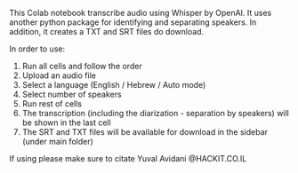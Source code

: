 This Colab notebook transcribe audio using Whisper by OpenAI.
It uses another python package for identifying and separating speakers.
In addition, it creates a TXT and SRT files do download.

In order to use:
1. Run all cells and follow the order
2. Upload an audio file
3. Select a language (English / Hebrew / Auto mode)
4. Select number of speakers
5. Run rest of cells
6. The transcription (including the diarization - separation by speakers) will be shown in the last cell
7. The SRT and TXT files will be available for download in the sidebar (under main folder)

If using please make sure to citate Yuval Avidani @HACKIT.CO.IL
